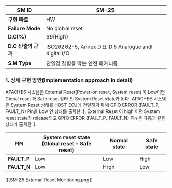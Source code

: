 
| **SM ID**          | SM-25                                              |
| ------------------ | -------------------------------------------------- |
| **구현 파트**          | HW                                                 |
| **Failure Mode**   | No global reset                                    |
| **D.C(%)**         | 99(High)                                           |
| **D.C** **산출의 근거** | ISO26262-5, Annex D 표 D.5 Analogue and digital I/O |
| **S.M Type**       | 단일점 결함을 막는 안전 메커니즘                                 |
### 1. 상세 구현 방안(Implementation approach in detail)
APACHE6 시스템은 External Reset(Power-on reset, System reset) 이 Low이면 Global reset 과 Safe reset 상태 인 System Reset state가 된다. APACHE6 시스템은 System Reset 상태를 HOST ECU에 전달하기 위해 GPIO ERROR (FAULT_P, FAULT_N) Pin을 Low 인 상태를 출력한다. External Reset 이 high 이면 System reset state가 release되고 GPIO ERROR (FAULT_P, FAULT_N) Pin 은 다음과 같은 상태가 출력된다.

| **PIN**     | **System reset state**<br>**(Global reset + Safe reset)** | **Normal state** | **Safe state** |
| ----------- | --------------------------------------------------------- | ---------------- | -------------- |
| **FAULT_P** | Low                                                       | Low              | High           |
| **FAULT_N** | Low                                                       | High             | Low            |
![[SM-25 External Reset Monitoring.png]]